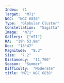 ```yaml
---
Index:  71
Target:  "M71"
NGC:  "NGC 6838"
Type:  "Globular Cluster"
Constellation:  "Sagitta"
Image:  "m71"
Gallery:  ["m71"]
RA:  "19h 53.8m"
Dec:  "18°47"
Magnitude:  "8.3"
Size:  "7.2"
DistanceLy:  "11,700"
Season:  "Summer"
Difficulty:  "Moderate"
title: "M71: NGC 6838"
---
```

